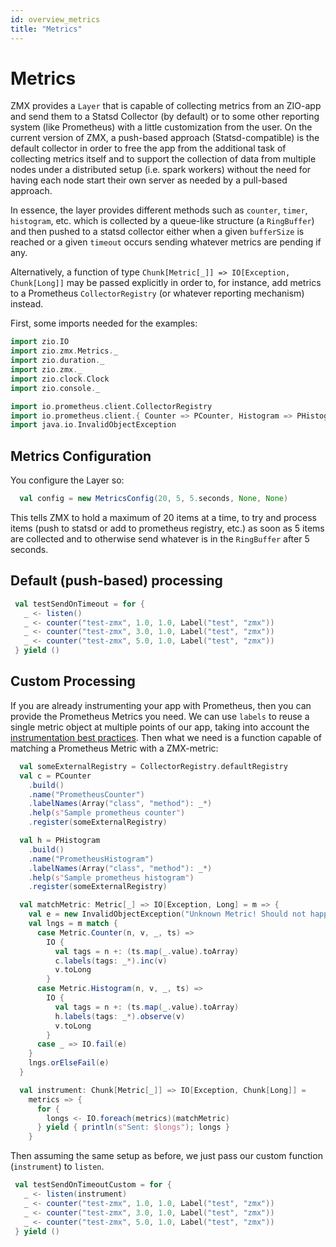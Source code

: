 ```yaml
---
id: overview_metrics
title: "Metrics"
---
```


# Metrics

ZMX provides a `Layer` that is capable of collecting metrics from an ZIO-app and send them to a Statsd Collector (by default) or to some other reporting system (like Prometheus) with a little customization from the user. On the current version of ZMX, a push-based approach (Statsd-compatible) is the default collector in order to free the app from the additional task of collecting metrics itself and to support the collection of data from multiple nodes under a distributed setup (i.e. spark workers) without the need for having each node start their own server as needed by a pull-based approach.

In essence, the layer provides different methods such as `counter`, `timer`, `histogram`, etc. which is collected by a queue-like structure (a `RingBuffer`) and then pushed to a statsd collector either when a given `bufferSize` is reached or a given `timeout` occurs sending whatever metrics are pending if any.

Alternatively, a function of type `Chunk[Metric[_]] => IO[Exception, Chunk[Long]]` may be passed explicitly in order to, for instance, add metrics to a Prometheus `CollectorRegistry` (or whatever reporting mechanism) instead.

First, some imports needed for the examples:

```scala mdoc:silent
import zio.IO
import zio.zmx.Metrics._
import zio.duration._
import zio.zmx._
import zio.clock.Clock
import zio.console._

import io.prometheus.client.CollectorRegistry
import io.prometheus.client.{ Counter => PCounter, Histogram => PHistogram }
import java.io.InvalidObjectException
```

## Metrics Configuration

You configure the Layer so:

```scala mdoc:silent
  val config = new MetricsConfig(20, 5, 5.seconds, None, None)
```
 This tells ZMX to hold a maximum of 20 items at a time, to try and process items (push to statsd or add to prometheus registry, etc.) as soon as 5 items are collected and to otherwise send whatever is in the `RingBuffer` after 5 seconds.
 
## Default (push-based) processing

 ```scala mdoc:silent
  val testSendOnTimeout = for {
    _ <- listen()
    _ <- counter("test-zmx", 1.0, 1.0, Label("test", "zmx"))
    _ <- counter("test-zmx", 3.0, 1.0, Label("test", "zmx"))
    _ <- counter("test-zmx", 5.0, 1.0, Label("test", "zmx"))
  } yield ()
``` 

## Custom Processing

If you are already instrumenting your app with Prometheus, then you can provide the Prometheus Metrics you need. We can use `labels` to reuse a single metric object at multiple points of our app, taking into account the [instrumentation best practices](https://prometheus.io/docs/practices/instrumentation/#use-labels). Then what we need is a function capable of matching a Prometheus Metric with a ZMX-metric:

```scala mdoc:silent
  val someExternalRegistry = CollectorRegistry.defaultRegistry
  val c = PCounter
    .build()
    .name("PrometheusCounter")
    .labelNames(Array("class", "method"): _*)
    .help(s"Sample prometheus counter")
    .register(someExternalRegistry)

  val h = PHistogram
    .build()
    .name("PrometheusHistogram")
    .labelNames(Array("class", "method"): _*)
    .help(s"Sample prometheus histogram")
    .register(someExternalRegistry)

  val matchMetric: Metric[_] => IO[Exception, Long] = m => {
    val e = new InvalidObjectException("Unknown Metric! Should not happen")
    val lngs = m match {
      case Metric.Counter(n, v, _, ts) =>
        IO {
          val tags = n +: (ts.map(_.value).toArray)
          c.labels(tags: _*).inc(v)
          v.toLong
        }
      case Metric.Histogram(n, v, _, ts) =>
        IO {
          val tags = n +: (ts.map(_.value).toArray)
          h.labels(tags: _*).observe(v)
          v.toLong
        }
      case _ => IO.fail(e)
    }
    lngs.orElseFail(e)
  }

  val instrument: Chunk[Metric[_]] => IO[Exception, Chunk[Long]] =
    metrics => {
      for {
        longs <- IO.foreach(metrics)(matchMetric)
      } yield { println(s"Sent: $longs"); longs }
    }
```

Then assuming the same setup as before, we just pass our custom function (`instrument`) to `listen`.

 ```scala mdoc:silent
  val testSendOnTimeoutCustom = for {
    _ <- listen(instrument)
    _ <- counter("test-zmx", 1.0, 1.0, Label("test", "zmx"))
    _ <- counter("test-zmx", 3.0, 1.0, Label("test", "zmx"))
    _ <- counter("test-zmx", 5.0, 1.0, Label("test", "zmx"))
  } yield ()
```

